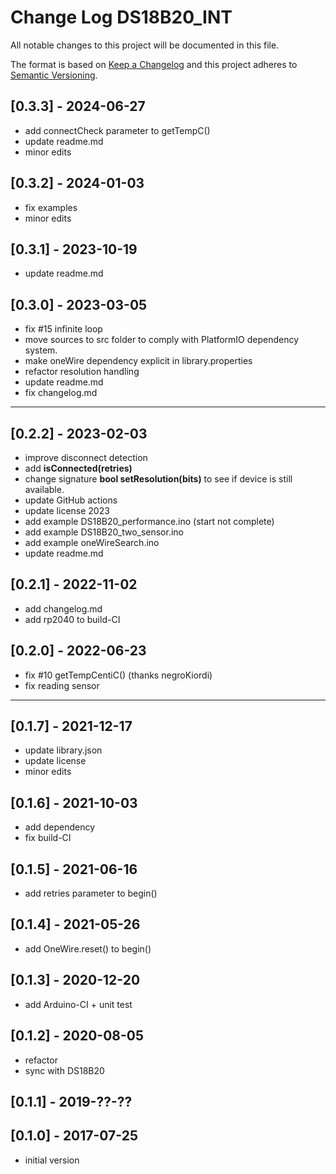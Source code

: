 # Change Log DS18B20_INT

All notable changes to this project will be documented in this file.

The format is based on [Keep a Changelog](http://keepachangelog.com/)
and this project adheres to [Semantic Versioning](http://semver.org/).


## [0.3.3] - 2024-06-27
- add connectCheck parameter to getTempC()
- update readme.md
- minor edits

## [0.3.2] - 2024-01-03
- fix examples
- minor edits

## [0.3.1] - 2023-10-19
- update readme.md

## [0.3.0] - 2023-03-05
- fix #15 infinite loop
- move sources to src folder to comply with PlatformIO dependency system. 
- make oneWire dependency explicit in library.properties
- refactor resolution handling
- update readme.md
- fix changelog.md

----

## [0.2.2] - 2023-02-03
- improve disconnect detection
- add **isConnected(retries)**
- change signature **bool setResolution(bits)** to see if device is still available.
- update GitHub actions
- update license 2023
- add example DS18B20_performance.ino (start not complete)
- add example DS18B20_two_sensor.ino
- add example oneWireSearch.ino
- update readme.md

## [0.2.1] - 2022-11-02
- add changelog.md
- add rp2040 to build-CI

## [0.2.0] - 2022-06-23
- fix #10 getTempCentiC() (thanks negroKiordi)
- fix reading sensor

----

## [0.1.7] - 2021-12-17
- update library.json
- update license
- minor edits

## [0.1.6] - 2021-10-03
- add dependency
- fix build-CI

## [0.1.5] - 2021-06-16
- add retries parameter to begin()

## [0.1.4] - 2021-05-26
- add OneWire.reset() to begin()


## [0.1.3] - 2020-12-20
- add Arduino-CI + unit test

## [0.1.2] - 2020-08-05
- refactor
- sync with DS18B20

## [0.1.1] - 2019-??-??

## [0.1.0] - 2017-07-25
- initial version



